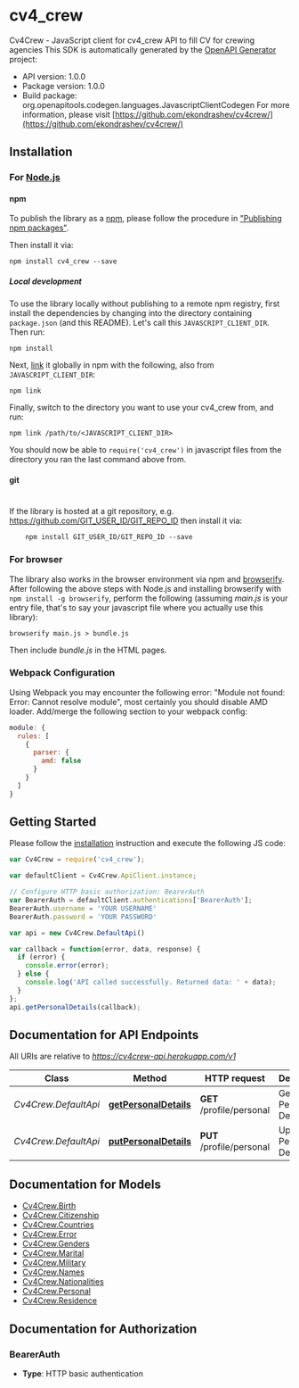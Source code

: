 # cv4_crew

Cv4Crew - JavaScript client for cv4_crew
API to fill CV for crewing agencies
This SDK is automatically generated by the [OpenAPI Generator](https://openapi-generator.tech) project:

- API version: 1.0.0
- Package version: 1.0.0
- Build package: org.openapitools.codegen.languages.JavascriptClientCodegen
For more information, please visit [https://github.com/ekondrashev/cv4crew/](https://github.com/ekondrashev/cv4crew/)

## Installation

### For [Node.js](https://nodejs.org/)

#### npm

To publish the library as a [npm](https://www.npmjs.com/),
please follow the procedure in ["Publishing npm packages"](https://docs.npmjs.com/getting-started/publishing-npm-packages).

Then install it via:

```shell
npm install cv4_crew --save
```

##### Local development

To use the library locally without publishing to a remote npm registry, first install the dependencies by changing 
into the directory containing `package.json` (and this README). Let's call this `JAVASCRIPT_CLIENT_DIR`. Then run:

```shell
npm install
```

Next, [link](https://docs.npmjs.com/cli/link) it globally in npm with the following, also from `JAVASCRIPT_CLIENT_DIR`:

```shell
npm link
```

Finally, switch to the directory you want to use your cv4_crew from, and run:

```shell
npm link /path/to/<JAVASCRIPT_CLIENT_DIR>
```

You should now be able to `require('cv4_crew')` in javascript files from the directory you ran the last 
command above from.

#### git
#
If the library is hosted at a git repository, e.g.
https://github.com/GIT_USER_ID/GIT_REPO_ID
then install it via:

```shell
    npm install GIT_USER_ID/GIT_REPO_ID --save
```

### For browser

The library also works in the browser environment via npm and [browserify](http://browserify.org/). After following
the above steps with Node.js and installing browserify with `npm install -g browserify`,
perform the following (assuming *main.js* is your entry file, that's to say your javascript file where you actually 
use this library):

```shell
browserify main.js > bundle.js
```

Then include *bundle.js* in the HTML pages.

### Webpack Configuration

Using Webpack you may encounter the following error: "Module not found: Error:
Cannot resolve module", most certainly you should disable AMD loader. Add/merge
the following section to your webpack config:

```javascript
module: {
  rules: [
    {
      parser: {
        amd: false
      }
    }
  ]
}
```

## Getting Started

Please follow the [installation](#installation) instruction and execute the following JS code:

```javascript
var Cv4Crew = require('cv4_crew');

var defaultClient = Cv4Crew.ApiClient.instance;

// Configure HTTP basic authorization: BearerAuth
var BearerAuth = defaultClient.authentications['BearerAuth'];
BearerAuth.username = 'YOUR USERNAME'
BearerAuth.password = 'YOUR PASSWORD'

var api = new Cv4Crew.DefaultApi()

var callback = function(error, data, response) {
  if (error) {
    console.error(error);
  } else {
    console.log('API called successfully. Returned data: ' + data);
  }
};
api.getPersonalDetails(callback);

```

## Documentation for API Endpoints

All URIs are relative to *https://cv4crew-api.herokuapp.com/v1*

Class | Method | HTTP request | Description
------------ | ------------- | ------------- | -------------
*Cv4Crew.DefaultApi* | [**getPersonalDetails**](docs/DefaultApi.md#getPersonalDetails) | **GET** /profile/personal | Get Personal Details
*Cv4Crew.DefaultApi* | [**putPersonalDetails**](docs/DefaultApi.md#putPersonalDetails) | **PUT** /profile/personal | Update Personal Details


## Documentation for Models

 - [Cv4Crew.Birth](docs/Birth.md)
 - [Cv4Crew.Citizenship](docs/Citizenship.md)
 - [Cv4Crew.Countries](docs/Countries.md)
 - [Cv4Crew.Error](docs/Error.md)
 - [Cv4Crew.Genders](docs/Genders.md)
 - [Cv4Crew.Marital](docs/Marital.md)
 - [Cv4Crew.Military](docs/Military.md)
 - [Cv4Crew.Names](docs/Names.md)
 - [Cv4Crew.Nationalities](docs/Nationalities.md)
 - [Cv4Crew.Personal](docs/Personal.md)
 - [Cv4Crew.Residence](docs/Residence.md)


## Documentation for Authorization


### BearerAuth

- **Type**: HTTP basic authentication

